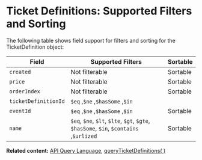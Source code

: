 # Ticket Definitions: Supported Filters and Sorting

The following table shows field support for filters and sorting
for the TicketDefinition object:

| Field           | Supported Filters                             | Sortable |
| --------------- | --------------------------------------------- | -------- |
| `created`       |  Not filterable                               | Sortable |
| `price`         |  Not filterable                               | Sortable |
| `orderIndex`    |  Not filterable                               | Sortable |
| `ticketDefinitionId`  | `$eq` ,`$ne` ,`$hasSome` ,`$in`	        |          |
| `eventId`       | `$eq` ,`$ne` ,`$hasSome` ,`$in`	 	            | Sortable |
| `name`          | `$eq`, `$ne`, `$lt`, `$lte`, `$gt`, `$gte`, `$hasSome`, `$in`, `$contains` ,`$urlized`		| Sortable |


__Related content:__
[API Query Language](https://www.wix.com/velo/reference/api-overview/api-query-language),
[queryTicketDefinitions( )](https://www.wix.com/velo/reference/wix-events-v2/ticketdefinitions/queryticketdefinitions)
